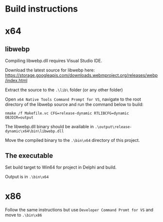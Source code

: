 # Build instructions

# x64

## libwebp
Compiling libwebp.dll requires Visual Studio IDE.

Download the latest source for libwebp here: https://storage.googleapis.com/downloads.webmproject.org/releases/webp/index.html

Extract the source to the `.\lib\` folder (or any other folder)

Open `x64 Native Tools Command Prompt for VS`, navigate to the root directory of the libwebp source and run the command below to build:

```
nmake /f Makefile.vc CFG=release-dynamic RTLIBCFG=dynamic OBJDIR=output
````

The libwebp.dll binary should be available in `.\output\release-dynamic\x64\bin\libwebp.dll`

Move the compiled binary to the `.\bin\x64` directory of this project. 

## The executable

Set build target to Win64 for project in Delphi and build.

Output is in `.\bin\x64`

# x86

Follow the same instructions but use `Developer Command Promt for VS` and move to `.\bin\x86`